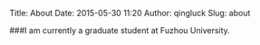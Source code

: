 Title: About
Date: 2015-05-30 11:20
Author: qingluck
Slug: about

###I am currently a graduate student at Fuzhou University.
